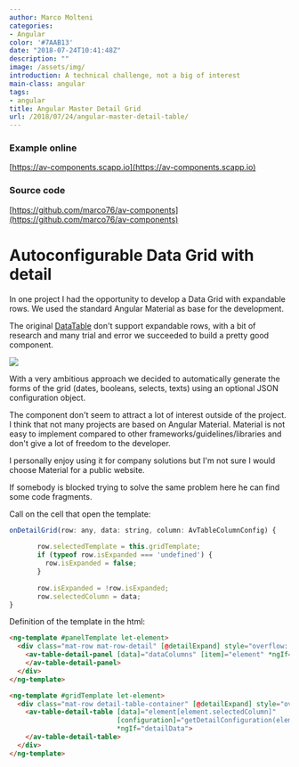 ```yaml
---
author: Marco Molteni
categories:
- Angular
color: '#7AAB13'
date: "2018-07-24T10:41:48Z"
description: ""
image: /assets/img/
introduction: A technical challenge, not a big of interest
main-class: angular
tags:
- angular
title: Angular Master Detail Grid
url: /2018/07/24/angular-master-detail-table/
---
```


### Example online
[https://av-components.scapp.io](https://av-components.scapp.io)

### Source code
[https://github.com/marco76/av-components](https://github.com/marco76/av-components)

# Autoconfigurable Data Grid with detail

In one project I had the opportunity to develop a Data Grid with expandable rows. We used the standard Angular Material as base for the development.

The original [DataTable](https://material.angular.io/components/table/overview) don't support expandable rows, with a bit of research and many trial and error we succeeded to build a pretty good component.

<img src="{{site.baseurl}}/assets/img/uploads/2018/05/grid_twitter.gif" />

With a very ambitious approach we decided to automatically generate the forms of the grid (dates, booleans, selects, texts) using an optional JSON configuration object.

The component don't seem to attract a lot of interest outside of the project. I think that not many projects are based on Angular Material.
Material is not easy to implement compared to other frameworks/guidelines/libraries and don't give a lot of freedom to the developer.

I personally enjoy using it for company solutions but I'm not sure I would choose Material for a public website.

If somebody is blocked trying to solve the same problem here he can find some code fragments.


Call on the cell that open the template:

``` javascript
onDetailGrid(row: any, data: string, column: AvTableColumnConfig) {
   
       row.selectedTemplate = this.gridTemplate;
       if (typeof row.isExpanded === 'undefined') {
         row.isExpanded = false;
       }
   
       row.isExpanded = !row.isExpanded;
       row.selectedColumn = data;
}
```

Definition of the template in the html:

``` html
<ng-template #panelTemplate let-element>
  <div class="mat-row mat-row-detail" [@detailExpand] style="overflow: hidden">
    <av-table-detail-panel [data]="dataColumns" [item]="element" *ngIf="detailData">
    </av-table-detail-panel>
  </div>
</ng-template>
```

``` html
<ng-template #gridTemplate let-element>
  <div class="mat-row detail-table-container" [@detailExpand] style="overflow: hidden">
    <av-table-detail-table [data]="element[element.selectedColumn]"
                           [configuration]="getDetailConfiguration(element.selectedColumn)"
                           *ngIf="detailData">
    </av-table-detail-table>
  </div>
</ng-template>
```
 